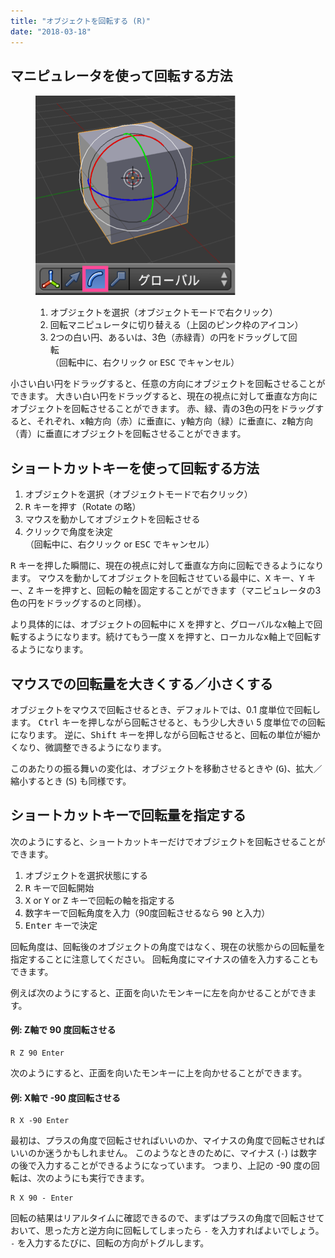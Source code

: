 ```yaml
---
title: "オブジェクトを回転する (R)"
date: "2018-03-18"
---
```


マニピュレータを使って回転する方法
----

<figure>
  <img src="rotate.png" />
  <figcaption>
    <ol>
      <li>オブジェクトを選択（オブジェクトモードで右クリック）</li>
      <li>回転マニピュレータに切り替える（上図のピンク枠のアイコン）</li>
      <li>2つの白い円、あるいは、3色（赤緑青）の円をドラッグして回転<br>（回転中に、右クリック or <kbd>ESC</kbd> でキャンセル）</li>
    </ol>
  </figcaption>
</figure>

小さい白い円をドラッグすると、任意の方向にオブジェクトを回転させることができます。
大きい白い円をドラッグすると、現在の視点に対して垂直な方向にオブジェクトを回転させることができます。
赤、緑、青の3色の円をドラッグすると、それぞれ、x軸方向（赤）に垂直に、y軸方向（緑）に垂直に、z軸方向（青）に垂直にオブジェクトを回転させることができます。


ショートカットキーを使って回転する方法
----

1. オブジェクトを選択（オブジェクトモードで右クリック）
2. <kbd>R</kbd> キーを押す（Rotate の略）
3. マウスを動かしてオブジェクトを回転させる
4. クリックで角度を決定<br>（回転中に、右クリック or <kbd>ESC</kbd> でキャンセル）

<kbd>R</kbd> キーを押した瞬間に、現在の視点に対して垂直な方向に回転できるようになります。
マウスを動かしてオブジェクトを回転させている最中に、<kbd>X</kbd> キー、<kbd>Y</kbd> キー、<kbd>Z</kbd> キーを押すと、回転の軸を固定することができます（マニピュレータの3色の円をドラッグするのと同様）。

<div class="note">
より具体的には、オブジェクトの回転中に <kbd>X</kbd> を押すと、グローバルなx軸上で回転するようになります。続けてもう一度 <kbd>X</kbd> を押すと、ローカルなx軸上で回転するようになります。
</div>


マウスでの回転量を大きくする／小さくする
----

オブジェクトをマウスで回転させるとき、デフォルトでは、0.1 度単位で回転します。
<kbd>Ctrl</kbd> キーを押しながら回転させると、もう少し大きい 5 度単位での回転になります。
逆に、<kbd>Shift</kbd> キーを押しながら回転させると、回転の単位が細かくなり、微調整できるようになります。

このあたりの振る舞いの変化は、オブジェクトを移動させるときや (<kbd>G</kbd>)、拡大／縮小するとき (<kbd>S</kbd>) も同様です。


ショートカットキーで回転量を指定する
----

次のようにすると、ショートカットキーだけでオブジェクトを回転させることができます。

1. オブジェクトを選択状態にする
2. <kbd>R</kbd> キーで回転開始
3. <kbd>X</kbd> or <kbd>Y</kbd> or <kbd>Z</kbd> キーで回転の軸を指定する
4. 数字キーで回転角度を入力（90度回転させるなら <kbd>90</kbd> と入力）
5. <kbd>Enter</kbd> キーで決定

回転角度は、回転後のオブジェクトの角度ではなく、現在の状態からの回転量を指定することに注意してください。
回転角度にマイナスの値を入力することもできます。

例えば次のようにすると、正面を向いたモンキーに左を向かせることができます。

#### 例: Z軸で 90 度回転させる

~~~
R Z 90 Enter
~~~

次のようにすると、正面を向いたモンキーに上を向かせることができます。

#### 例: X軸で -90 度回転させる

~~~
R X -90 Enter
~~~

最初は、プラスの角度で回転させればいいのか、マイナスの角度で回転させればいいのか迷うかもしれません。
このようなときのために、マイナス (`-`) は数字の後で入力することができるようになっています。
つまり、上記の -90 度の回転は、次のようにも実行できます。

~~~
R X 90 - Enter
~~~

回転の結果はリアルタイムに確認できるので、まずはプラスの角度で回転させておいて、思った方と逆方向に回転してしまったら `-` を入力すればよいでしょう。
`-` を入力するたびに、回転の方向がトグルします。

